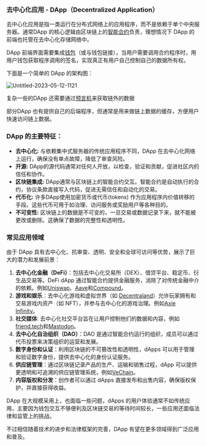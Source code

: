 ### 去中心化应用 - DApp（Decentralized Application）



去中心化应用是指一类运行在分布式网络上的应用程序，而不是依赖于单个中央服务器。通常DApp 的核心逻辑由区块链上的[智能合约](https://learnblockchain.cn/tags/智能合约)负责，理想情况下 DApp 的前端也托管在去中心化存储网络中。 



DApp 前端界面需要集成[钱包](https://learnblockchain.cn/tags/钱包)（或与钱包链接），当用户需要调用合约程序时，用用户钱包获取程序调用的签名，实现真正有用户自己控制自己的数据所有权。

下面是一个简单的 DApp 的架构图：



![Untitled-2023-05-12-1121](https://img.learnblockchain.cn/pics/20240619193101.png)





复杂一些的DApp 还需要通过[预言机](https://learnblockchain.cn/tags/预言机)来获取链外的数据

部分DApp 也有提供自己的后端程序，但通常是用来做链上数据的缓存，方便用户快速访问链上数据。





### DApp 的主要特征：

- **去中心化:** 与依赖集中式服务器的传统应用程序不同，DApp 在去中心化网络上运行，确保没有单点故障，降低了审查风险。
- **开源:** DApp的源代码通常对任何人开放，以检查，验证和贡献，促进社区内的信任和协作。
- **区块链集成:** DApp通常与区块链上的智能合约交互。智能合约是自动执行的合约，协议条款直接写入代码，促进无需信任和自动化的交易。
- **代币化:** 许多DApp使用加密货币或代币(tokens) 作为应用程序内价值转移的手段。这些代币可用于如治理、访问服务或奖励用户等各种目的。
- **不可变性:** 区块链上的数据是不可变的，一旦交易或数据记录下来，就不能被更改或删除。这确保了数据的完整性和透明性。



### 常见应用领域

由于 DApp 具有去中心化、抗审查、透明、安全和全球可访问等优势，展示了巨大的潜力和发展前景：

1. **去中心化金融（DeFi）**：包括去中心化交易所（DEX）、借贷平台、稳定币、衍生品交易等。DeFi dApp 通过智能合约提供金融服务，消除了对传统金融中介的依赖。例如[Uniswap](https://uniswap.org/)、[Aave](https://aave.com/)和[Compound](https://compound.finance/)。
2. **游戏和娱乐**：去中心化游戏和虚拟世界（如 [Decentraland](https://decentraland.org/)）允许玩家拥有和交易游戏内资产（如 NFT），并参与去中心化的游戏治理。例如[Axie Infinity](https://axieinfinity.com/)。
3. **社交媒体**: 去中心化社交平台旨在让用户控制他们的数据和内容，例如[friend.tech](https://www.friend.tech/)和[Mastodon](https://joinmastodon.org/)。
4. **去中心化自治组织（DAO）**：DAO 是通过智能合约运行的组织，成员可以通过代币投票来决策组织的运营和发展。
5. **数字身份和认证**：利用区块链的不可篡改性和透明性，dApps 可以用于管理和验证数字身份，提供去中心化的身份认证服务。
6. **供应链管理**：通过区块链记录产品的生产、运输和销售过程，dApp 可以提供更透明和可追溯的供应链管理系统，例如[VeChain](https://vechain.org/)。
7. **内容版权和分发**：创作者可以通过 dApps 直接发布和出售内容，确保版权保护，并直接获得收益。



DApp 在大规模采用上，也面临一些问题，dApps 的用户体验通常不如传统应用，主要因为钱包交互不够便利及区块链交易的等待时间较长，一些应用还面临法律和监管上的挑战。



不过相信随着技术的进步和法律框架的完善，DApp 有望在更多领域得到广泛应用和普及。

